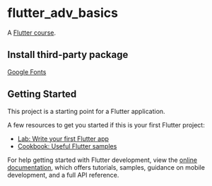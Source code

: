 # flutter_adv_basics

A [Flutter course](https://github.com/academind/flutter-complete-guide-course-resources).

## Install third-party package

[Google Fonts](https://pub.dev/packages/google_fonts)

## Getting Started

This project is a starting point for a Flutter application.

A few resources to get you started if this is your first Flutter project:

- [Lab: Write your first Flutter app](https://docs.flutter.dev/get-started/codelab)
- [Cookbook: Useful Flutter samples](https://docs.flutter.dev/cookbook)

For help getting started with Flutter development, view the
[online documentation](https://docs.flutter.dev/), which offers tutorials,
samples, guidance on mobile development, and a full API reference.
